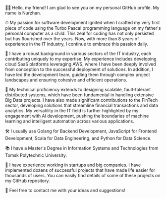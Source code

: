 ✌🏻 Hello, my friend! I am glad to see you on my personal GitHub profile. My name is Nurzhan.

⏱ My passion for software development ignited when I crafted my very first piece of code using the Turbo Pascal programming language on my father's personal computer as a child. This zeal for coding has not only persisted but has flourished over the years. Now, with more than 8 years of experience in the IT industry, I continue to embrace this passion daily.

🚀 I have a robust background in various sectors of the IT industry, each contributing uniquely to my expertise. My experience includes developing cloud SaaS platforms leveraging AWS, where I have been deeply involved from conception to the successful deployment of solutions. In addition, I have led the development team, guiding them through complex project landscapes and ensuring cohesive and efficient operations.

📡 My technical proficiency extends to designing scalable, fault-tolerant distributed systems, which have been fundamental in handling extensive Big Data projects. I have also made significant contributions to the FinTech sector, developing solutions that streamline financial transactions and data analytics. My versatility in the IT field is further highlighted by my engagement with AI development, pushing the boundaries of machine learning and intelligent automation across various applications.

🛠 I usually use Golang for Backend Development, JavaScript for Frontend Development, Scala for Data Engineering, and Python for Data Science.

📚 I have a Master's Degree in Information Systems and Technologies from Tomsk Polytechnic University.

🤖 I have experience working in startups and big companies. I have implemented dozens of successful projects that have made life easier for thousands of users. You can easily find details of some of these projects on my GitHub repository.

📩 Feel free to contact me with your ideas and suggestions!
